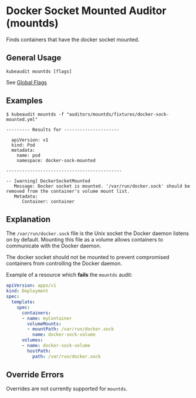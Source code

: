 # Docker Socket Mounted Auditor (mountds)

Finds containers that have the docker socket mounted.

## General Usage

```
kubeaudit mountds [flags]
```

See [Global Flags](/README.md#global-flags)

## Examples

```
$ kubeaudit mountds -f "auditors/mountds/fixtures/docker-sock-mounted.yml"

--------- Results for ---------------------

  apiVersion: v1
  kind: Pod
  metadata:
    name: pod
    namespace: docker-sock-mounted

--------------------------------------------

-- [warning] DockerSocketMounted
   Message: Docker socket is mounted. '/var/run/docker.sock' should be removed from the container's volume mount list.
   Metadata:
      Container: container
```

## Explanation

The `/var/run/docker.sock` file is the Unix socket the Docker daemon listens on by default. Mounting this file as a volume allows containers to communicate with the Docker daemon.

The docker socket should not be mounted to prevent compromised containers from controlling the Docker daemon.

Example of a resource which **fails** the `mountds` audit:
```yaml
apiVersion: apps/v1
kind: Deployment
spec:
  template:
    spec:
      containers:
      - name: myContainer
        volumeMounts:
        - mountPath: /var/run/docker.sock
          name: docker-sock-volume
      volumes:
      - name: docker-sock-volume
        hostPath:
          path: /var/run/docker.sock
```

## Override Errors

Overrides are not currently supported for `mountds`.
